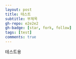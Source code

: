 ```yaml
---
layout: post
title: 테스트
subtitle: 부제목
gh-repo: e2e2e2
gh-badge: [star, fork, follow]
tags: [test]
comments: true
---
```


테스트용
